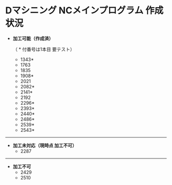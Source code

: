 # Dマシニング NCメインプログラム 作成状況

- **加工可能（作成済）**

  （ * 付番号は1本目 要テスト）
  - 1343*
  - 1763
  - 1835
  - 1908*
  - 2021
  - 2082*
  - 2141*
  - 2192
  - 2296*
  - 2393*
  - 2440*
  - 2486*
  - 2539*
  - 2543*

---

- **加工未対応（現時点 加工不可）**
  - 2287

---

- **加工不可**
  - 2429
  - 2510
